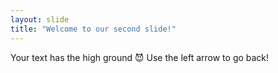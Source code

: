 ```yaml
---
layout: slide
title: "Welcome to our second slide!"
---
```

Your text has the high ground 😈
Use the left arrow to go back!
